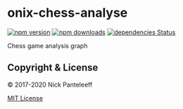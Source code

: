 # onix-chess-analyse

[![npm version][npm-badge]][npm] [![npm downloads][npd-badge]][npm] [![dependencies Status][dps-badge]][dps]

Chess game analysis graph

## Copyright & License

© 2017-2020 Nick Panteleeff

[MIT License](/LICENSE)

[npm-badge]: https://img.shields.io/npm/v/onix-chess-analyse?style=flat
[npd-badge]: https://img.shields.io/npm/dm/onix-chess-analyse.svg?style=flat-square
[dps-badge]: https://david-dm.org/DrNixx/onix-chess-analyse/status.svg
[dps]: https://david-dm.org/DrNixx/onix-chess-analyse
[npm]: https://www.npmjs.com/package/onix-chess-analyse
